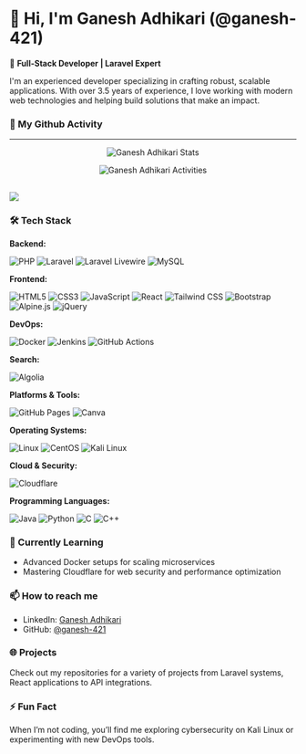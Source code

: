 # 👋 Hi, I'm Ganesh Adhikari (@ganesh-421)

🚀 **Full-Stack Developer | Laravel Expert**

I'm an experienced developer specializing in crafting robust, scalable applications. With over 3.5 years of experience, I love working with modern web technologies and helping build solutions that make an impact.

### 👨 My Github Activity

---

<p align="center">
    <img src="https://github-readme-stats.vercel.app/api?username=ganesh-421&show_icons=true&count_private=true&theme=tokyonight" alt="Ganesh Adhikari Stats" /> 
</p>
<p align="center">
    <img src="https://github-readme-streak-stats.herokuapp.com/?user=ganesh-421&theme=tokyonight" alt="Ganesh Adhikari Activities" /></p>
</p>

## ![](https://activity-graph.herokuapp.com/graph?username=shankarlmc&custom_title=Shankar%27s%20Contribution%20Graph&theme=react-dark)


### 🛠️ Tech Stack

**Backend:**

![PHP](https://img.shields.io/badge/PHP-777BB4?style=for-the-badge&logo=php&logoColor=white)
![Laravel](https://img.shields.io/badge/Laravel-FF2D20?style=for-the-badge&logo=laravel&logoColor=white)
![Laravel Livewire](https://img.shields.io/badge/Livewire-4E56A6?style=for-the-badge&logo=laravel&logoColor=white)
![MySQL](https://img.shields.io/badge/MySQL-4479A1?style=for-the-badge&logo=mysql&logoColor=white)

**Frontend:**

![HTML5](https://img.shields.io/badge/HTML5-E34F26?style=for-the-badge&logo=html5&logoColor=white)
![CSS3](https://img.shields.io/badge/CSS3-1572B6?style=for-the-badge&logo=css3&logoColor=white)
![JavaScript](https://img.shields.io/badge/JavaScript-F7DF1E?style=for-the-badge&logo=javascript&logoColor=black)
![React](https://img.shields.io/badge/React-61DAFB?style=for-the-badge&logo=react&logoColor=black)
![Tailwind CSS](https://img.shields.io/badge/Tailwind%20CSS-06B6D4?style=for-the-badge&logo=tailwindcss&logoColor=white)
![Bootstrap](https://img.shields.io/badge/Bootstrap-7952B3?style=for-the-badge&logo=bootstrap&logoColor=white)
![Alpine.js](https://img.shields.io/badge/Alpine.js-8BC0D0?style=for-the-badge&logo=alpine.js&logoColor=black)
![jQuery](https://img.shields.io/badge/jQuery-0769AD?style=for-the-badge&logo=jquery&logoColor=white)

**DevOps:**

![Docker](https://img.shields.io/badge/Docker-2496ED?style=for-the-badge&logo=docker&logoColor=white)
![Jenkins](https://img.shields.io/badge/Jenkins-D24939?style=for-the-badge&logo=jenkins&logoColor=white)
![GitHub Actions](https://img.shields.io/badge/GitHub%20Actions-2088FF?style=for-the-badge&logo=github-actions&logoColor=white)

**Search:**

![Algolia](https://img.shields.io/badge/Algolia-5468FF?style=for-the-badge&logo=algolia&logoColor=white)

**Platforms & Tools:**

![GitHub Pages](https://img.shields.io/badge/GitHub%20Pages-222222?style=for-the-badge&logo=githubpages&logoColor=white)
![Canva](https://img.shields.io/badge/Canva-00C4CC?style=for-the-badge&logo=canva&logoColor=white)

**Operating Systems:**

![Linux](https://img.shields.io/badge/Linux-FCC624?style=for-the-badge&logo=linux&logoColor=black)
![CentOS](https://img.shields.io/badge/CentOS-262577?style=for-the-badge&logo=centos&logoColor=white)
![Kali Linux](https://img.shields.io/badge/Kali%20Linux-557C94?style=for-the-badge&logo=kalilinux&logoColor=white)

**Cloud & Security:**

![Cloudflare](https://img.shields.io/badge/Cloudflare-F38020?style=for-the-badge&logo=cloudflare&logoColor=white)

**Programming Languages:**

![Java](https://img.shields.io/badge/Java-007396?style=for-the-badge&logo=java&logoColor=white)
![Python](https://img.shields.io/badge/Python-3776AB?style=for-the-badge&logo=python&logoColor=white)
![C](https://img.shields.io/badge/C-A8B9CC?style=for-the-badge&logo=c&logoColor=white)
![C++](https://img.shields.io/badge/C++-00599C?style=for-the-badge&logo=cplusplus&logoColor=white)

### 🌱 Currently Learning

- Advanced Docker setups for scaling microservices
- Mastering Cloudflare for web security and performance optimization

### 📫 How to reach me

- LinkedIn: [Ganesh Adhikari](https://www.linkedin.com/in/ganesh-adhikari-li) 
- GitHub: [@ganesh-421](https://github.com/ganesh-421)

### 🌐 Projects

Check out my repositories for a variety of projects from Laravel systems, React applications to API integrations.

### ⚡ Fun Fact

When I’m not coding, you’ll find me exploring cybersecurity on Kali Linux or experimenting with new DevOps tools.


